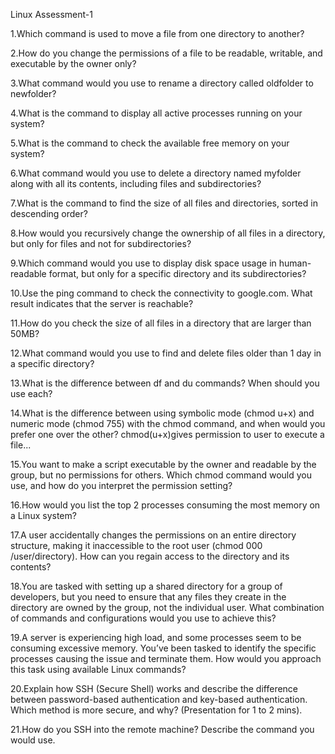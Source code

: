 Linux Assessment-1

1.Which command is used to move a file from one directory to another? 


2.How do you change the permissions of a file to be readable, writable, and executable by the owner only? 


3.What command would you use to rename a directory called oldfolder to newfolder? 


4.What is the command to display all active processes running on your system? 


5.What is the command to check the available free memory on your system? 

6.What command would you use to delete a directory named myfolder along with all its contents, including files and subdirectories? 


7.What is the command to find the size of all files and directories, sorted in descending order? 

8.How would you recursively change the ownership of all files in a directory, but only for files and not for subdirectories?

9.Which command would you use to display disk space usage in human-readable format, but only for a specific directory and its subdirectories? 


10.Use the ping command to check the connectivity to google.com. What result indicates that the server is reachable? 


11.How do you check the size of all files in a directory that are larger than 50MB?


12.What command would you use to find and delete files older than 1 day in a specific directory?


13.What is the difference between df and du commands? When should you use each?       

14.What is the difference between using symbolic mode (chmod u+x) and numeric mode (chmod 755) with the chmod command, and when would you prefer one over the other?                      chmod(u+x)gives permission to user to execute a file...  


15.You want to make a script executable by the owner and readable by the group, but no permissions for others. Which chmod command would you use, and how do you interpret the permission setting?


16.How would you list the top 2 processes consuming the most memory on a Linux system? 


17.A user accidentally changes the permissions on an entire directory structure, making it inaccessible to the root user (chmod 000 /user/directory). How can you regain access to the directory and its contents? 


18.You are tasked with setting up a shared directory for a group of developers, but you need to ensure that any files they create in the directory are owned by the group, not the individual user. What combination of commands and configurations would you use to achieve this?

19.A server is experiencing high load, and some processes seem to be consuming excessive memory. You’ve been tasked to identify the specific processes causing the issue and terminate them. How would you approach this task using available Linux commands? 

20.Explain how SSH (Secure Shell) works and describe the difference between password-based authentication and key-based authentication. Which method is more secure, and why? 
(Presentation for 1 to 2 mins).

21.How do you SSH into the remote machine? Describe the command you would use. 

